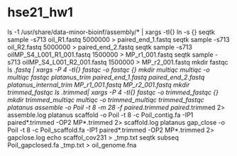 # hse21_hw1
ls -1 /usr/share/data-minor-bioinf/assembly/* | xargs -tI{} ln -s {}
seqtk sample -s713 oil_R1.fastq 5000000 > paired_end_1.fastq
seqtk sample -s713 oil_R2.fastq 5000000 > paired_end_2.fastq
seqtk sample -s713 oilMP_S4_L001_R1_001.fastq 1500000 > MP_r1_001.fastq
seqtk sample -s713 oilMP_S4_L001_R2_001.fastq 1500000 > MP_r2_001.fastq
mkdir fastqc
ls *.fastq | xargs -P 4 -tI{} fastqc -o fastqc {}
mkdir multiqc
multiqc -o multiqc fastqc
platanus_trim paired_end_1.fastq paired_end_2.fastq
platanus_internal_trim MP_r1_001.fastq MP_r2_001.fastq
mkdir trimmed_fastqc
ls *.trimmed| xargs -P 4 -tI{} fastqc -o trimmed_fastqc {}
mkdir trimmed_multiqc
multiqc -o trimmed_multiqc trimmed_fastqc
platanus assemble -o Poil -t 8 -m 28 -f paired*.trimmed paired*.trimmed 2> assemble.log
platanus scaffold -o Poil -t 8 -c Poil_contig.fa -IP1 paired*.trimmed -OP2 MP*.trimmed 2> scaffold.log
platanus gap_close -o Poil -t 8 -c  Poil_scaffold.fa -IP1 paired*.trimmed -OP2 MP*.trimmed 2> gapclose.log
echo scaffol_cov231 > _tmp.txt
seqtk subseq Poil_gapclosed.fa _tmp.txt > oil_genome.fna
